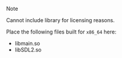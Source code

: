 > [!NOTE]
> Cannot include library for licensing reasons.  

Place the following files built for `x86_64` here:
  * libmain.so
  * libSDL2.so
